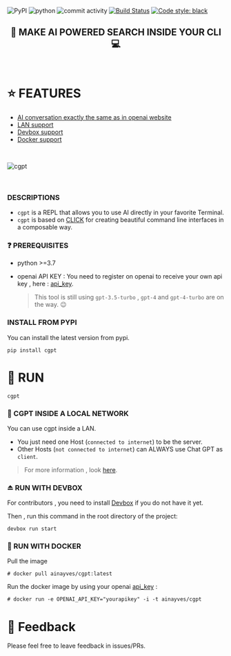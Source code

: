 ![PyPI](https://img.shields.io/pypi/v/cgpt)
![python](https://img.shields.io/badge/Python-3.7-blue.svg)
![commit activity](https://img.shields.io/github/commit-activity/m/ainayves/cgpt?color=blue)
[![Build Status](https://img.shields.io/badge/Build%20status-Passing-green)](https://github.com/ainayves/cgpt/actions)
[![Code style: black](https://img.shields.io/badge/code%20style-black-000000.svg)](https://github.com/psf/black)

<center><h2>🤖 MAKE AI POWERED SEARCH INSIDE YOUR CLI 💻</h2></center>
</br>

# ⭐ FEATURES

- [AI conversation exactly the same as in openai website](#descriptions)
- [LAN support](#cgpt-inside-a-local-network)
- [Devbox support](#whale2-run-with-docker)
- [Docker support](#whale2-run-with-docker)

</br>

![cgpt](https://i.imgflip.com/8hdiuv.jpg)

</br>

### DESCRIPTIONS

- `cgpt` is a REPL that allows you to use AI directly in your favorite Terminal.
- `cgpt` is based on [CLICK](https://github.com/pallets/click) for creating beautiful command line interfaces in a composable way.

### :question: PREREQUISITES

- python >=3.7
- openai API KEY :
  You need to register on openai to receive your own api key , here : [api_key](https://platform.openai.com/account/api-keys).

  > This tool is still using `gpt-3.5-turbo` , 
  > `gpt-4` and `gpt-4-turbo` are on the way. 😉

### INSTALL FROM PYPI

You can install the latest version from pypi.

```
pip install cgpt
```

# 🚀 RUN

```
cgpt
```

### :link: CGPT INSIDE A LOCAL NETWORK

You can use cgpt inside a LAN.

- You just need one Host (`connected to internet`) to be the server.
- Other Hosts (`not connected to internet`) can ALWAYS use Chat GPT as `client`.

> For more information , look [here](https://cgpt.readthedocs.io/en/latest/index.html#use-it-inside-a-local-network).

### ⏏️ RUN WITH DEVBOX

For contributors , you need to install [Devbox](https://www.jetpack.io/devbox/docs/installing_devbox/) if you do not have it yet.

Then , run this command in the root directory of the project:

```
devbox run start
```

### :whale2: RUN WITH DOCKER 

Pull the image 
```
# docker pull ainayves/cgpt:latest
```

Run the docker image by using your openai [api_key](https://platform.openai.com/account/api-keys) :

```
# docker run -e OPENAI_API_KEY="yourapikey" -i -t ainayves/cgpt
```

# 💚 Feedback

Please feel free to leave feedback in issues/PRs.
